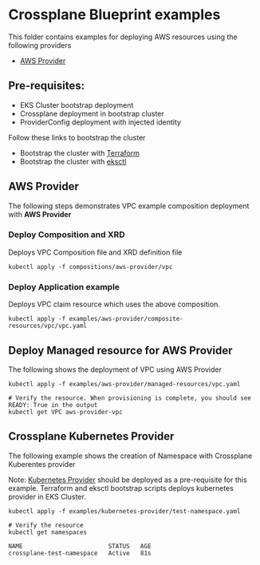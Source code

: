 # Crossplane Blueprint examples
This folder contains examples for deploying AWS resources using the following providers

- [AWS Provider](https://github.com/crossplane/provider-aws)

## Pre-requisites:
 - EKS Cluster bootstrap deployment
 - Crossplane deployment in bootstrap cluster
 - ProviderConfig deployment with injected identity

Follow these links to bootstrap the cluster
- Bootstrap the cluster with [Terraform](../bootstrap/terraform/README.md)
- Bootstrap the cluster with [eksctl](../bootstrap/eksctl/README.md)


## AWS Provider
The following steps demonstrates VPC example composition deployment with **AWS Provider**

### Deploy Composition and XRD
Deploys VPC Composition file and XRD definition file

```shell
kubectl apply -f compositions/aws-provider/vpc
```

### Deploy Application example
Deploys VPC claim resource which uses the above composition.

```shell
kubectl apply -f examples/aws-provider/composite-resources/vpc/vpc.yaml
```

## Deploy Managed resource for AWS Provider

The following shows the deployment of VPC using AWS Provider

```shell
kubectl apply -f examples/aws-provider/managed-resources/vpc.yaml

# Verify the resource. When provisioning is complete, you should see READY: True in the output
kubectl get VPC aws-provider-vpc
```

## Crossplane Kubernetes Provider

The following example shows the creation of Namespace with Crossplane Kuberentes provider

Note: [Kubernetes Provider](https://github.com/crossplane-contrib/provider-kubernetes) should be deployed as a pre-requisite for this example.
Terraform and eksctl bootstrap scripts deploys kubernetes provider in EKS Cluster.

```shell
kubectl apply -f examples/kubernetes-provider/test-namespace.yaml

# Verify the resource
kubectl get namespaces  

NAME                        STATUS   AGE
crossplane-test-namespace   Active   81s

```
